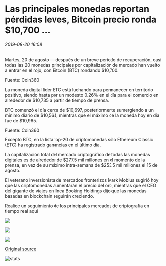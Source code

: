 # Las principales monedas reportan pérdidas leves, Bitcoin precio ronda $10,700 ...

###### 2019-08-20 16:08

Martes, 20 de agosto — después de un breve período de recuperación, casi todas las 20 monedas principales por capitalización de mercado han vuelto a entrar en el rojo, con Bitcoin (BTC) rondando $10,700.

Fuente: Coin360

La moneda digital líder BTC está luchando para permanecer en territorio positivo, siendo hasta por un modesto 0.26% en el día para el comercio en alrededor de $10,735 a partir de tiempo de prensa.

BTC comenzó el día cerca de $10,697, posteriormente sumergiendo a un mínimo diario de $10,564, mientras que el máximo de la moneda hoy en día fue de $10,965.

Fuente: Coin360

Excepto BTC, en la lista top-20 de criptomonedas sólo Ethereum Classic (ETC) ha registrado ganancias en el último día.

La capitalización total del mercado criptográfico de todas las monedas digitales es de alrededor de $277.5 mil millones en el momento de la prensa, en vez de su máximo intra-semana de $253.5 mil millones el 15 de agosto.

El veterano inversionista de mercados fronterizos Mark Mobius sugirió hoy que las criptomonedas aumentarán el precio del oro, mientras que el CEO del gigante de viajes en línea Booking Holdings dijo que las monedas basadas en blockchain seguirán creciendo.

Realice un seguimiento de los principales mercados de criptografía en tiempo real aquí

![](https://s3.cointelegraph.com/storage/uploads/view/81c03df067bd299e43e14010d9ff17f1.png)

![](https://s3.cointelegraph.com/storage/uploads/view/8beaaced5c3b8caa17cd55e8e5e06f90.png)

![](https://s3.cointelegraph.com/storage/uploads/view/ebda2c5d52552c6a0773c87fcf312e0c.png)

[Original source](https://cointelegraph.com/news/major-coins-report-mild-losses-bitcoin-price-hovers-around-10-700)

![stats](https://c.statcounter.com/11760860/0/a89fa40b/1/ "stats")